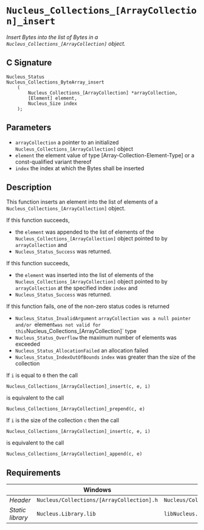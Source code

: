 # `Nucleus_Collections_[ArrayCollection]_insert`
*Insert Bytes into the list of Bytes in a `Nucleus_Collections_[ArrayCollection]` object.*

## C Signature
```
Nucleus_Status
Nucleus_Collections_ByteArray_insert
    (
        Nucleus_Collections_[ArrayCollection] *arrayCollection,
        [Element] element,
        Nucleus_Size index
    );
```

## Parameters
- `arrayCollection` a pointer to an initialized `Nucleus_Collections_[ArrayCollection]` object
- `element` the element value of type [Array-Collection-Element-Type] or a const-qualified variant thereof
- `index` the index at which the Bytes shall be inserted

## Description
This function inserts an element into the list of elements of a `Nucleus_Collections_[ArrayCollection]` object.

If this function succeeds,
- the `element` was appended to the list of elements of the `Nucleus_Collections_[ArrayCollection]` object pointed to
  by `arrayCollection` and
- `Nucleus_Status_Success` was returned.

If this function succeeds,
- the `element` was  inserted into the list of elements of the `Nucleus_Collections_[ArrayCollection]` object pointed
  to by `arrayCollection` at the specified index `index` and 
- `Nucleus_Status_Success` was returned.

If this function fails, one of the non-zero status codes is returned
- `Nucleus_Status_InvalidArgument` `arrayCollection was a null pointer and/or `element` was not valid for this
  `Nucleus_Collections_[ArrayCollection]` type
- `Nucleus_Status_Overflow` the maximum number of elements was exceeded
- `Nucleus_Status_AllocationFailed` an allocation failed
- `Nucleus_Status_IndexOutOfBounds` `index` was greater than the size of the collection

If `i` is equal to `0` then the call
```
Nucleus_Collections_[ArrayCollection]_insert(c, e, i)
```
is equivalent to the call
```
Nucleus_Collections_[ArrayCollection]_prepend(c, e)
```

If `i` is the size of the collection `c` then the call
```
Nucleus_Collections_[ArrayCollection]_insert(c, e, i)
```
is equivalent to the call
```
Nucleus_Collections_[ArrayCollection]_append(c, e)
```

## Requirements

|                      | Windows                                         | Linux                                           |
|----------------------|-------------------------------------------------|-------------------------------------------------|
| *Header*             | `Nucleus/Collections/[ArrayCollection].h`       | `Nucleus/Collections/[ArrayCollection].h`       |
| *Static library*     | `Nucleus.Library.lib`                           | `libNucleus.Library.a`                          |
